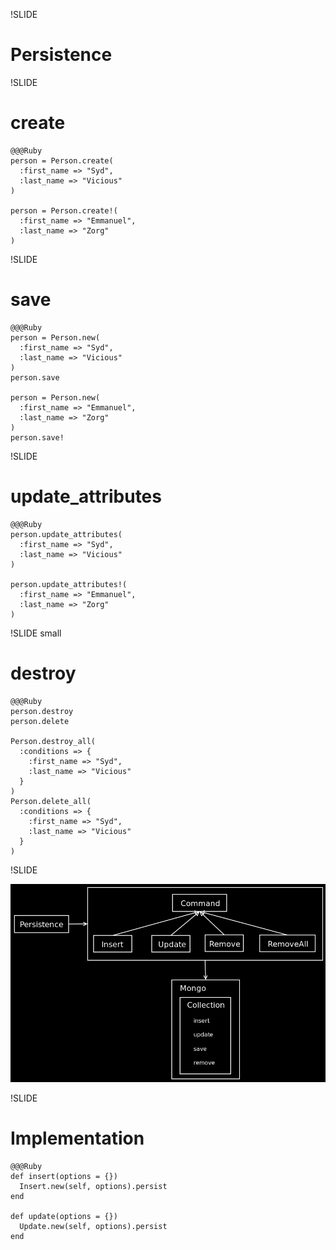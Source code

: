 !SLIDE

# Persistence #

!SLIDE

# create #

    @@@Ruby
    person = Person.create(
      :first_name => "Syd", 
      :last_name => "Vicious"
    )

    person = Person.create!(
      :first_name => "Emmanuel", 
      :last_name => "Zorg"
    )

!SLIDE

# save #

    @@@Ruby
    person = Person.new(
      :first_name => "Syd",
      :last_name => "Vicious"
    )
    person.save

    person = Person.new(
      :first_name => "Emmanuel", 
      :last_name => "Zorg"
    )
    person.save!

!SLIDE

# update_attributes #

    @@@Ruby
    person.update_attributes(
      :first_name => "Syd", 
      :last_name => "Vicious"
    )

    person.update_attributes!(
      :first_name => "Emmanuel", 
      :last_name => "Zorg"
    )

!SLIDE small

# destroy #

    @@@Ruby
    person.destroy
    person.delete

    Person.destroy_all(
      :conditions => { 
        :first_name => "Syd", 
        :last_name => "Vicious" 
      }
    )
    Person.delete_all(
      :conditions => { 
        :first_name => "Syd", 
        :last_name => "Vicious" 
      }
    )

!SLIDE

![Persistence](persistence.png)

!SLIDE

# Implementation #

    @@@Ruby
    def insert(options = {})
      Insert.new(self, options).persist
    end

    def update(options = {})
      Update.new(self, options).persist
    end
